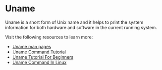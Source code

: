 # Uname

Uname is a short form of Unix name and it helps to print the system information for both hardware and software in the current running system.

Visit the following resources to learn more:

- [Uname man pages](https://manrepository.com/coreutils/uname.1)
- [Uname Command Tutorial](https://www.tutorialspoint.com/unix_commands/uname.htm)
- [Uname Tutorial For Beginners](https://www.howtoforge.com/linux-uname-command/)
- [Uname Command In Linux](https://linuxize.com/post/uname-command-in-linux/)
